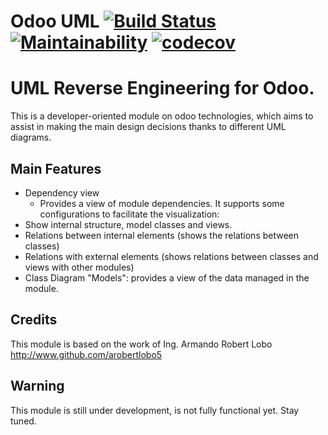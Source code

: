 # Odoo UML [![Build Status](https://travis-ci.com/jobiols/odoo_uml.svg?branch=11.0)](https://travis-ci.com/jobiols/odoo_uml) [![Maintainability](https://api.codeclimate.com/v1/badges/cfc58a90c3f2423c2e11/maintainability)](https://codeclimate.com/github/jobiols/odoo_uml/maintainability) [![codecov](https://codecov.io/gh/jobiols/odoo_uml/branch/11.0/graph/badge.svg)](https://codecov.io/gh/jobiols/odoo_uml)

UML Reverse Engineering for Odoo.
================================

This is a developer-oriented module on odoo technologies, which aims to 
assist in making the main design decisions thanks to different UML diagrams.

Main Features
-------------

- Dependency view
  - Provides a view of module dependencies. It supports some configurations 
    to facilitate the visualization:
- Show internal structure, model classes and views.
- Relations between internal elements (shows the relations between classes)
- Relations with external elements (shows relations between classes and views with other modules)
- Class Diagram "Models": provides a view of the data managed in the module.

Credits
-------
This module is based on the work of Ing. Armando Robert Lobo http://www.github.com/arobertlobo5

Warning
-------
This module is still under development, is not fully functional yet. Stay tuned.
